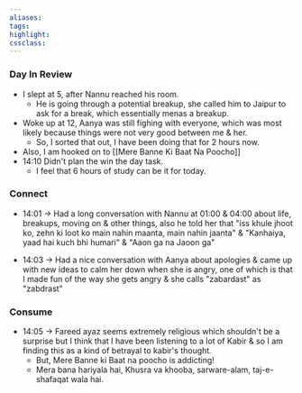 ```yaml
---
aliases:  
tags:
highlight:  
cssclass:
---
```

### Day In Review
- I slept at 5, after Nannu reached his room.
    - He is going through a potential breakup, she called him to Jaipur to ask for a break, which essentially menas a breakup. 
- Woke up at 12, Aanya was still fighing with everyone, which was most likely because things were not very good between me & her.
    - So, I sorted that out, I have been doing that for 2 hours now.
- Also, I am hooked on to [[Mere Banne Ki Baat Na Poocho]]
- 14:10 Didn't plan the win the day task.
	- I feel that 6 hours of study can be it for today.

### Connect
- 14:01 → Had a long conversation with Nannu at 01:00 & 04:00 about life, breakups, moving on & other things, also he told her that "iss khule jhoot ko, zehn ki loot ko main nahin maanta, main nahin jaanta" & "Kanhaiya, yaad hai kuch bhi humari" & "Aaon ga na Jaoon ga"

- 14:03 → Had a nice conversation with Aanya about apologies & came up with new ideas to calm her down when she is angry, one of which is that I made fun of the way she gets angry & she calls "zabardast" as "zabdrast"

### Consume
- 14:05 → Fareed ayaz seems extremely religious which shouldn't be a surprise but I think that I have been listening to a lot of Kabir & so I am finding this as a kind of betrayal to kabir's thought.
    - But, Mere Banne ki Baat na poocho is addicting!
    - Mera bana hariyala hai, Khusra va khooba, sarware-alam, taj-e-shafaqat wala hai.


